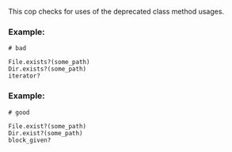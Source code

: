 This cop checks for uses of the deprecated class method usages.

### Example:

    # bad

    File.exists?(some_path)
    Dir.exists?(some_path)
    iterator?

### Example:

    # good

    File.exist?(some_path)
    Dir.exist?(some_path)
    block_given?
